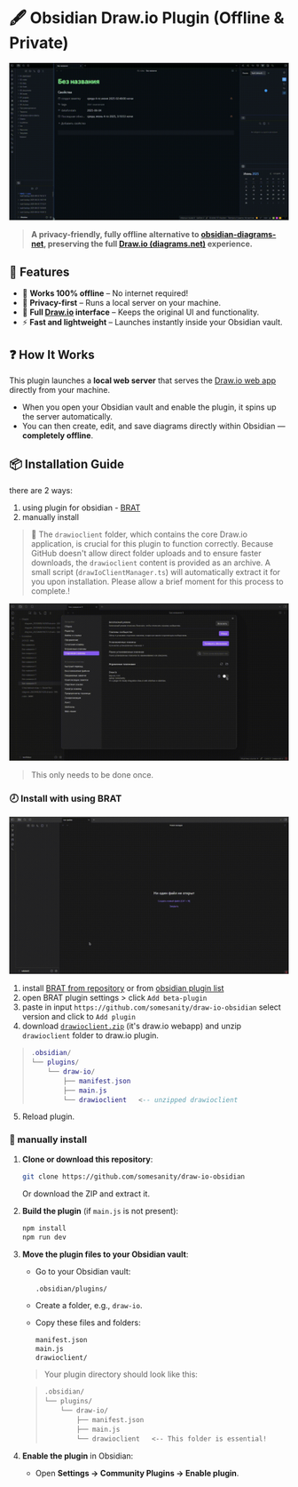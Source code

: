 # 🖋️ Obsidian Draw.io Plugin (Offline & Private)

![demo](./docs/demo.gif)

> **A privacy-friendly, fully offline alternative to [obsidian-diagrams-net](https://github.com/jensmtg/obsidian-diagrams-net), preserving the full [Draw.io (diagrams.net)](https://app.diagrams.net/) experience.**

## 🚀 Features

  * 🛜 **Works 100% offline** – No internet required\!
  * 🔐 **Privacy-first** – Runs a local server on your machine.
  * 🎨 **Full [Draw.io](https://app.diagrams.net/) interface** – Keeps the original UI and functionality.
  * ⚡ **Fast and lightweight** – Launches instantly inside your Obsidian vault.

## ❓ How It Works

This plugin launches a **local web server** that serves the [Draw.io web app](https://github.com/jgraph/drawio) directly from your machine.

  * When you open your Obsidian vault and enable the plugin, it spins up the server automatically.
  * You can then create, edit, and save diagrams directly within Obsidian — **completely offline**.

## 📦 Installation Guide

there are 2 ways: 

1. using plugin for obsidian - [BRAT](https://github.com/TfTHacker/obsidian42-brat)
2. manually install


>📌 The `drawioclient` folder, which contains the core Draw.io application, is crucial for this plugin to function correctly. Because GitHub doesn't allow direct folder uploads and to ensure faster downloads, the `drawioclient` content is provided as an archive. A small script (`drawIoClientManager.ts`) will automatically extract it for you upon installation. Please allow a brief moment for this process to complete.!

![initial-plugin-demo](./docs/initial-plugin-demo.gif)

> This only needs to be done once.

### 🕗 Install with using BRAT

![install-BRAT-demo](./docs/installWithBRAT.gif)

1. install [BRAT from repository](https://github.com/TfTHacker/obsidian42-brat) 
   or from [obsidian plugin list](obsidian://show-plugin?id=obsidian42-brat)
2. open BRAT plugin settings > click `Add beta-plugin`
3. paste in input `https://github.com/somesanity/draw-io-obsidian` select version and click to `Add plugin` 
4. download [`drawioclient.zip`](https://github.com/somesanity/draw-io-obsidian/raw/refs/heads/main/webapp.zip) (it's draw.io webapp) and unzip `drawioclient` folder to draw.io plugin.

> ```lua
> .obsidian/
> └── plugins/
>     └── draw-io/
>         ├── manifest.json
>         ├── main.js
>         └── drawioclient   <-- unzipped drawioclient
> ```

5. Reload plugin.

### 🙌 manually install

1.  **Clone or download this repository**:

    ```bash
    git clone https://github.com/somesanity/draw-io-obsidian
    ```

    Or download the ZIP and extract it.

2.  **Build the plugin** (if `main.js` is not present):

    ```bash
    npm install
    npm run dev
    ```

3.  **Move the plugin files to your Obsidian vault**:

      * Go to your Obsidian vault:

        ```
        .obsidian/plugins/
        ```

      * Create a folder, e.g., `draw-io`.

      * Copy these files and folders:

        ```
        manifest.json
        main.js
        drawioclient/
        ```

    > Your plugin directory should look like this:

    > ```bash
    > .obsidian/
    > └── plugins/
    >     └── draw-io/
    >         ├── manifest.json
    >         ├── main.js
    >         └── drawioclient   <-- This folder is essential!
    > ```

4.  **Enable the plugin** in Obsidian:

      * Open **Settings → Community Plugins → Enable plugin**.